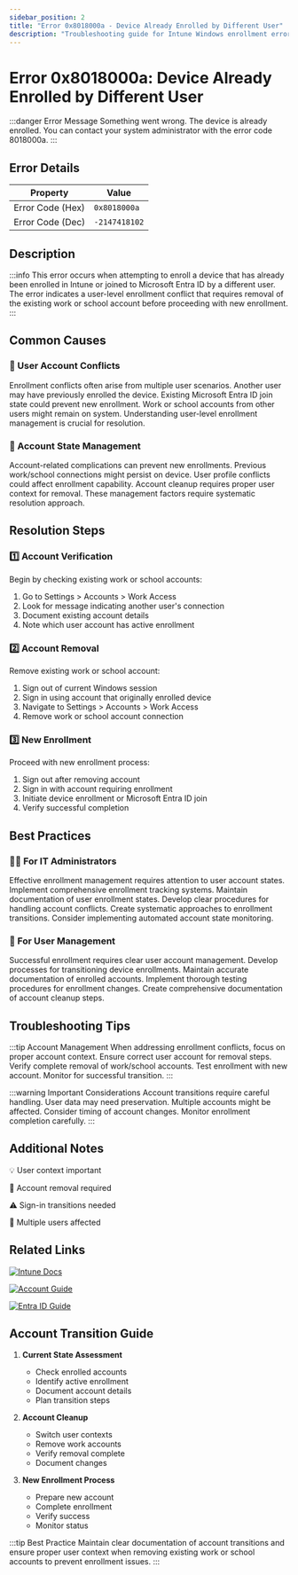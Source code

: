 ```yaml
---
sidebar_position: 2
title: "Error 0x8018000a - Device Already Enrolled by Different User"
description: "Troubleshooting guide for Intune Windows enrollment error 0x8018000a - device enrolled by another user"
---
```


# Error 0x8018000a: Device Already Enrolled by Different User

:::danger Error Message
Something went wrong. The device is already enrolled. You can contact your system administrator with the error code 8018000a.
:::

## Error Details

<div class="error-details">

| Property | Value |
|----------|-------|
| Error Code (Hex) | `0x8018000a` |
| Error Code (Dec) | `-2147418102` |

</div>

## Description

:::info
This error occurs when attempting to enroll a device that has already been enrolled in Intune or joined to Microsoft Entra ID by a different user. The error indicates a user-level enrollment conflict that requires removal of the existing work or school account before proceeding with new enrollment.
:::

## Common Causes

<div class="card-container">
<div class="cause-card">

### 👥 User Account Conflicts
Enrollment conflicts often arise from multiple user scenarios. Another user may have previously enrolled the device. Existing Microsoft Entra ID join state could prevent new enrollment. Work or school accounts from other users might remain on system. Understanding user-level enrollment management is crucial for resolution.

</div>
<div class="cause-card">

### 🔄 Account State Management
Account-related complications can prevent new enrollments. Previous work/school connections might persist on device. User profile conflicts could affect enrollment capability. Account cleanup requires proper user context for removal. These management factors require systematic resolution approach.

</div>
</div>

## Resolution Steps

<div class="steps-container">

### 1️⃣ Account Verification
Begin by checking existing work or school accounts:
1. Go to Settings > Accounts > Work Access
2. Look for message indicating another user's connection
3. Document existing account details
4. Note which user account has active enrollment

### 2️⃣ Account Removal
Remove existing work or school account:
1. Sign out of current Windows session
2. Sign in using account that originally enrolled device
3. Navigate to Settings > Accounts > Work Access
4. Remove work or school account connection

### 3️⃣ New Enrollment
Proceed with new enrollment process:
1. Sign out after removing account
2. Sign in with account requiring enrollment
3. Initiate device enrollment or Microsoft Entra ID join
4. Verify successful completion

</div>

## Best Practices

<div class="card-container">
<div class="practice-card">

### 👨‍💻 For IT Administrators
Effective enrollment management requires attention to user account states. Implement comprehensive enrollment tracking systems. Maintain documentation of user enrollment states. Develop clear procedures for handling account conflicts. Create systematic approaches to enrollment transitions. Consider implementing automated account state monitoring.

</div>
<div class="practice-card">

### 👥 For User Management
Successful enrollment requires clear user account management. Develop processes for transitioning device enrollments. Maintain accurate documentation of enrolled accounts. Implement thorough testing procedures for enrollment changes. Create comprehensive documentation of account cleanup steps.

</div>
</div>

## Troubleshooting Tips

:::tip Account Management
When addressing enrollment conflicts, focus on proper account context. Ensure correct user account for removal steps. Verify complete removal of work/school accounts. Test enrollment with new account. Monitor for successful transition.
:::

:::warning Important Considerations
Account transitions require careful handling. User data may need preservation. Multiple accounts might be affected. Consider timing of account changes. Monitor enrollment completion carefully.
:::

## Additional Notes

<div class="notes-container">

💡 User context important

🔄 Account removal required

⚠️ Sign-in transitions needed

👥 Multiple users affected

</div>

## Related Links

<div class="links-container">

[![Intune Docs](https://img.shields.io/badge/Intune-Enrollment_Guide-0078D4?style=for-the-badge&logo=microsoft)](https://docs.microsoft.com/en-us/mem/intune/enrollment/windows-enrollment-methods)

[![Account Guide](https://img.shields.io/badge/Windows-Account_Management-black?style=for-the-badge&logo=microsoft)](https://support.microsoft.com/windows/add-or-remove-accounts-on-windows-104dc19f-6430-45d2-b796-183b64e3f333)

[![Entra ID Guide](https://img.shields.io/badge/Microsoft-Entra_ID-blue?style=for-the-badge&logo=microsoft)](https://docs.microsoft.com/en-us/entra/identity/devices/azuread-join-sso)

</div>

## Account Transition Guide

1. **Current State Assessment**
   - Check enrolled accounts
   - Identify active enrollment
   - Document account details
   - Plan transition steps

2. **Account Cleanup**
   - Switch user contexts
   - Remove work accounts
   - Verify removal complete
   - Document changes

3. **New Enrollment Process**
   - Prepare new account
   - Complete enrollment
   - Verify success
   - Monitor status

:::tip Best Practice
Maintain clear documentation of account transitions and ensure proper user context when removing existing work or school accounts to prevent enrollment issues.
::: 